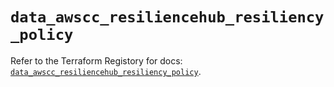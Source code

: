 # `data_awscc_resiliencehub_resiliency_policy`

Refer to the Terraform Registory for docs: [`data_awscc_resiliencehub_resiliency_policy`](https://registry.terraform.io/providers/hashicorp/awscc/0.70.0/docs/data-sources/resiliencehub_resiliency_policy).

